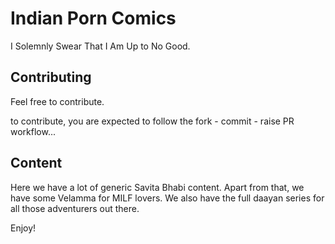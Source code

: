 # Indian Porn Comics

I Solemnly Swear That I Am Up to No Good.

## Contributing

Feel free to contribute.

to contribute, you are expected to follow the fork - commit - raise PR workflow...

## Content

Here we have a lot of generic Savita Bhabi content. Apart from that, we have some Velamma for MILF lovers. We also have the full daayan series for all those adventurers out there.

Enjoy!
